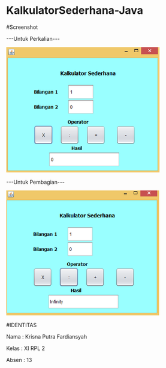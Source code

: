 # KalkulatorSederhana-Java
#Screenshot

---Untuk Perkalian---





![Screenshot](https://github.com/kputraf/KalkulatorSederhana-Java/blob/master/1kali.PNG)




---Untuk Pembagian---




![Screenshot](https://github.com/kputraf/KalkulatorSederhana-Java/blob/master/2bagi.PNG)


#IDENTITAS 


Nama  : Krisna Putra Fardiansyah


Kelas : XI RPL 2


Absen : 13
